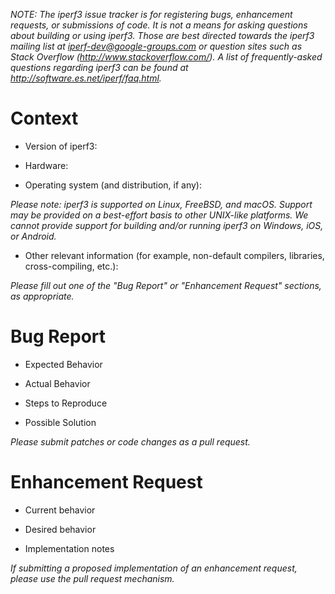 _NOTE: The iperf3 issue tracker is for registering bugs, enhancement
requests, or submissions of code.  It is not a means for asking
questions about building or using iperf3.  Those are best directed
towards the iperf3 mailing list at iperf-dev@google-groups.com or
question sites such as Stack Overflow
(http://www.stackoverflow.com/).  A list of frequently-asked questions
regarding iperf3 can be found at http://software.es.net/iperf/faq.html._

# Context

* Version of iperf3:

* Hardware:

* Operating system (and distribution, if any):

_Please note: iperf3 is supported on Linux, FreeBSD, and macOS.
Support may be provided on a best-effort basis to other UNIX-like
platforms.  We cannot provide support for building and/or running
iperf3 on Windows, iOS, or Android._

* Other relevant information (for example, non-default compilers,
  libraries, cross-compiling, etc.):

_Please fill out one of the "Bug Report" or "Enhancement Request"
sections, as appropriate._

# Bug Report

* Expected Behavior

* Actual Behavior

* Steps to Reproduce

* Possible Solution

_Please submit patches or code changes as a pull request._

# Enhancement Request

* Current behavior

* Desired behavior

* Implementation notes

_If submitting a proposed implementation of an enhancement request,
please use the pull request mechanism._

